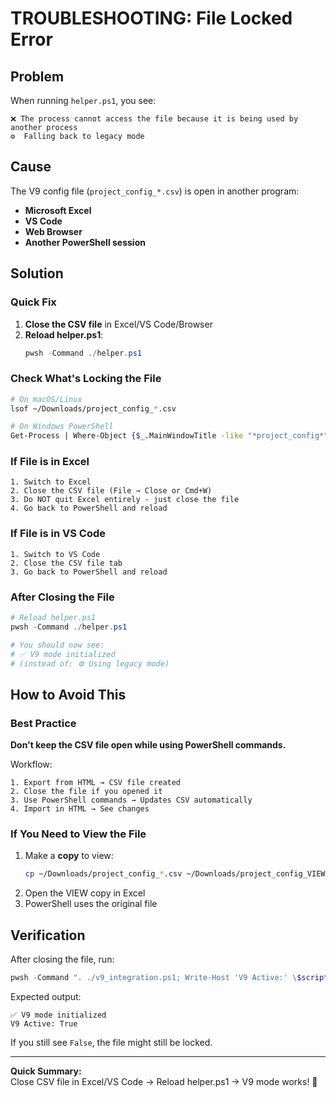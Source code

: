 # TROUBLESHOOTING: File Locked Error

## Problem
When running `helper.ps1`, you see:
```
❌ The process cannot access the file because it is being used by another process
⚙️  Falling back to legacy mode
```

## Cause
The V9 config file (`project_config_*.csv`) is open in another program:
- **Microsoft Excel**
- **VS Code**
- **Web Browser**
- **Another PowerShell session**

## Solution

### Quick Fix
1. **Close the CSV file** in Excel/VS Code/Browser
2. **Reload helper.ps1**:
   ```powershell
   pwsh -Command ./helper.ps1
   ```

### Check What's Locking the File
```bash
# On macOS/Linux
lsof ~/Downloads/project_config_*.csv

# On Windows PowerShell
Get-Process | Where-Object {$_.MainWindowTitle -like "*project_config*"}
```

### If File is in Excel
```
1. Switch to Excel
2. Close the CSV file (File → Close or Cmd+W)
3. Do NOT quit Excel entirely - just close the file
4. Go back to PowerShell and reload
```

### If File is in VS Code
```
1. Switch to VS Code
2. Close the CSV file tab
3. Go back to PowerShell and reload
```

### After Closing the File
```powershell
# Reload helper.ps1
pwsh -Command ./helper.ps1

# You should now see:
# ✅ V9 mode initialized
# (instead of: ⚙️ Using legacy mode)
```

## How to Avoid This

### Best Practice
**Don't keep the CSV file open while using PowerShell commands.**

Workflow:
```
1. Export from HTML → CSV file created
2. Close the file if you opened it
3. Use PowerShell commands → Updates CSV automatically
4. Import in HTML → See changes
```

### If You Need to View the File
1. Make a **copy** to view:
   ```bash
   cp ~/Downloads/project_config_*.csv ~/Downloads/project_config_VIEW.csv
   ```
2. Open the VIEW copy in Excel
3. PowerShell uses the original file

## Verification

After closing the file, run:
```powershell
pwsh -Command ". ./v9_integration.ps1; Write-Host 'V9 Active:' \$script:UseV9Format"
```

Expected output:
```
✅ V9 mode initialized
V9 Active: True
```

If you still see `False`, the file might still be locked.

---

**Quick Summary:**  
Close CSV file in Excel/VS Code → Reload helper.ps1 → V9 mode works! 🎉
